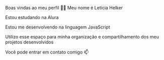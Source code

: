 Boas vindas ao meu perfil 💙💙
Meu nome é Leticia Helker

Estou estudando na Alura

Estou me desenvolvendo na linguagem JavaScript

Utilizo esse espaço para minha organização e compartilhamento dos meu projetos desenvolvidos

Você pode entrar em contato comigo 📫
